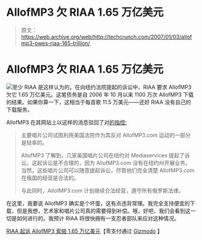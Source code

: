 # AllofMP3 欠 RIAA 1.65 万亿美元 

> 原文：<https://web.archive.org/web/http://techcrunch.com/2007/01/03/allofmp3-owes-riaa-165-trillion/>

# AllofMP3 欠 RIAA 1.65 万亿美元

![](img/047a6bc885a487a28392fa32ffa94176.png)至少 RIAA 是这样认为的。在向纽约法院提起的诉讼中，RIAA 要求 AllofMP3 欠它 1.65 万亿美元。这笔债务是自 2006 年 10 月以来 1100 万次 AllofMP3 下载的结果。如果你算一下，这相当于每首歌 11.5 万美元——还好 RIAA 没有自己的下载服务。

AllofMP3 在其网站上以这样的消息驳回了对[的指控:](https://web.archive.org/web/20221129090850/http://blogs.allofmp3.com/allofmp3/2006/12/26/allofmp3-response-to-complaint-by-major-record-labels/)

> 主要唱片公司试图利用美国法院作为其反对 AllofMP3.com 运动的一部分是轻率的。
> 
> AllofMP3 了解到，几家美国唱片公司在纽约对 Mediaservices 提起了诉讼。这起诉讼是不合理的，因为 AllofMP3.com 没有在纽约州开展业务。当然，这些唱片公司可以随意提起诉讼，尽管他们完全清楚 AllofMP3.com 在俄国的经营是合法的。
> 
> 与此同时，AllofMP3.com 计划继续合法经营，遵守所有俄罗斯法律。

在这里，我要说 AllofMP3 确实是个坏蛋，这有点违背常理。我完全支持便宜的下载，但是我想，艺术家和唱片公司真的需要得到补偿。哦，好吧，我们会看到这一切是如何进行的。我预计 RIAA 将很快拥有一支忍者部队来应对这种情况。

[RIAA 起诉 AllofMP3 索赔 1.65 万亿美元](https://web.archive.org/web/20221129090850/http://www.zeropaid.com/news/8175/RIAA+sues+AllofMP3+for+%241.65+trillion)【零支付通过 [Gizmodo](https://web.archive.org/web/20221129090850/http://www.gizmodo.com/gadgets/home-entertainment/riaa-to-allofmp3-you-owe-us-165-trillion-225689.php) 】